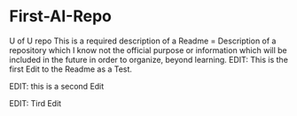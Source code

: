 # First-AI-Repo
U of U repo
This is a required description of a Readme = Description of a repository which I know not the official purpose or information which will be included in the future in order to organize, beyond learning.
EDIT:
This is the first Edit to the Readme as a Test.

EDIT: 
this is a second Edit

EDIT:
Tird Edit
